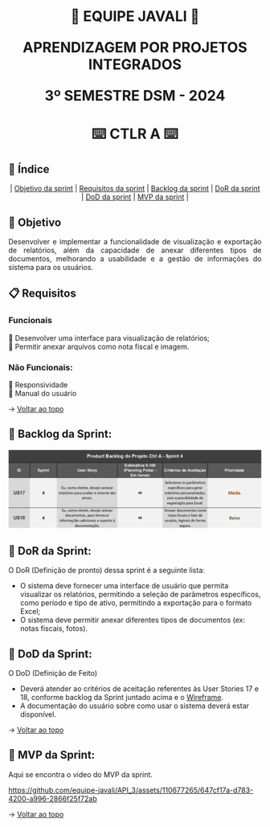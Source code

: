 <span id="topo">
<h1 align='center'>
🐗 EQUIPE JAVALI 🐗

APRENDIZAGEM POR PROJETOS INTEGRADOS

3º SEMESTRE DSM - 2024
</h1>

<h1 align='center'> ⌨️ CTLR A ⌨️ </h1>

## :mag_right: Índice
<p align='center'>
    |
    <a href="#objetivo">Objetivo da sprint</a> | 
    <a href="#requisitos">Requisitos da sprint</a> | 
    <a href="#backlog">Backlog da sprint</a> |
    <a href="#dor">DoR da sprint</a> |
    <a href="#dod">DoD da sprint</a> |
    <a href="#mvp">MVP da sprint</a> |
</p>

<span id='objetivo'>

## :dart: Objetivo
<p align='justify'>
Desenvolver e implementar a funcionalidade de visualização e exportação de relatórios, além da capacidade de anexar diferentes tipos de documentos, melhorando a usabilidade e a gestão de informações do sistema para os usuários.
</p>
<span id='requisitos'>

## :clipboard: Requisitos
### Funcionais

:pushpin: Desenvolver uma interface para visualização de relatórios;  
:pushpin: Permitir anexar arquivos como nota fiscal e imagem.



### Não Funcionais:
:pushpin: Responsividade  
:pushpin: Manual do usuário


→ [Voltar ao topo](#topo)

<span id='backlog'>

<h2>📑 Backlog da Sprint: </h2>
<img src="doc/assets/Product Backlog - Sprint 4.png" width="750px">


<span id='dor'>

<h2>📑 DoR da Sprint: </h2>

O DoR (Definição de pronto) dessa sprint é a seguinte lista:   
- O sistema deve fornecer uma interface de usuário que permita visualizar os relatórios, permitindo a seleção de parâmetros específicos, como período e tipo de ativo, permitindo a exportação para o formato Excel;     
- O sistema deve permitir anexar diferentes tipos de documentos (ex: notas fiscais, fotos).



<span id='dod'>

<h2>📑 DoD da Sprint: </h2>

O DoD (Definição de Feito)  
- Deverá atender ao critérios de aceitação referentes às User Stories 17 e 18, conforme backlog da Sprint juntado acima e o [Wireframe](./doc/wireframe4.pdf).
- A documentação do usuário sobre como usar o sistema deverá estar disponível.

→ [Voltar ao topo](#topo)

<span id='mvp'>

<h2>📑 MVP da Sprint: </h2>

Aqui se encontra o video do MVP da sprint.





https://github.com/equipe-javali/API_3/assets/110677265/647cf17a-d783-4200-a996-2866f25f72ab





→ [Voltar ao topo](#topo)

